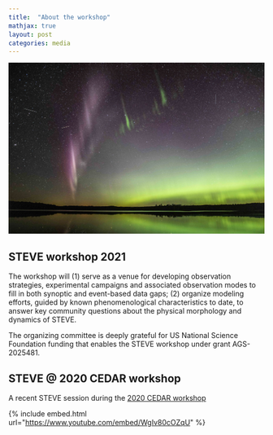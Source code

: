 ```yaml
---
title:  "About the workshop"
mathjax: true
layout: post
categories: media
---
```


![STEVE](/assets/steve_cover.jpeg)


## STEVE workshop 2021

The workshop will (1) serve as a venue for developing observation strategies, experimental campaigns and associated observation modes to fill in both synoptic and event-based data gaps; (2) organize modeling efforts, guided by known phenomenological characteristics to date, to answer key community questions about the physical morphology and dynamics of STEVE.

The organizing committee is deeply grateful for US National Science Foundation funding that enables the STEVE workshop under grant AGS-2025481.


## STEVE @ 2020 CEDAR workshop

A recent STEVE session during the [2020 CEDAR workshop](https://cedarweb.vsp.ucar.edu/wiki/index.php/2020_Workshop:Main)

{% include embed.html url="https://www.youtube.com/embed/WgIv80cOZqU" %}
